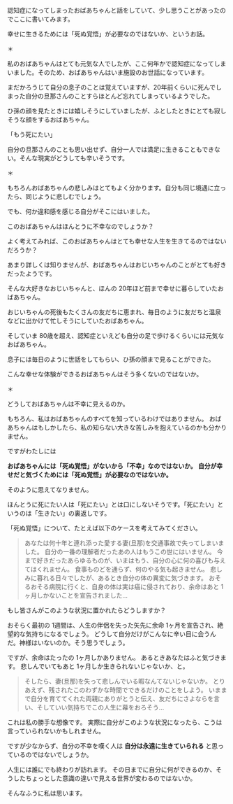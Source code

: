 
認知症になってしまったおばあちゃんと話をしていて、少し思うことがあったのでここに書いてみます。

幸せに生きるためには「死ぬ覚悟」が必要なのではないか、というお話。

＊

私のおばあちゃんはとても元気な人でしたが、ここ何年かで認知症になってしまいました。そのため、おばあちゃんはいま施設のお世話になっています。

まだかろうじて自分の息子のことは覚えていますが、20年前くらいに死んでしまった自分の旦那さんのことすらほとんど忘れてしまっているようでした。

ひ孫の顔を見たときには嬉しそうにしていましたが、ふとしたときにとても寂しそうな顔をするおばあちゃん。

「もう死にたい」

自分の旦那さんのことも思い出せず、自分一人では満足に生きることもできない。そんな現実がどうしても辛いそうです。

＊

もちろんおばあちゃんの悲しみはとてもよく分かります。自分も同じ境遇に立ったら、同じように悲しむでしょう。

でも、何か違和感を感じる自分がそこにはいました。

このおばあちゃんはほんとうに不幸なのでしょうか？

よく考えてみれば、このおばあちゃんはとても幸せな人生を生きてるのではないだろうか？

あまり詳しくは知りませんが、おばあちゃんはおじいちゃんのことがとても好きだったようです。

そんな大好きなおじいちゃんと、ほんの 20年ほど前まで幸せに暮らしていたおばあちゃん。

おじいちゃんの死後もたくさんの友だちに恵まれ、毎日のように友だちと温泉などに出かけて忙しそうにしていたおばあちゃん。

そしていま 80歳を超え、認知症といえども自分の足で歩けるくらいには元気なおばあちゃん。

息子には毎日のように世話をしてもらい、ひ孫の顔まで見ることができた。

こんな幸せな体験ができるおばあちゃんはそう多くないのではないか。

＊

どうしておばあちゃんは不幸に見えるのか。

もちろん、私はおばあちゃんのすべてを知っているわけではありません。
おばあちゃんはもしかしたら、私の知らない大きな苦しみを抱えているのかも分かりません。

ですがわたしには

**おばあちゃんには「死ぬ覚悟」がないから「不幸」なのではないか。**
**自分が幸せだと気づくためには「死ぬ覚悟」が必要なのではないか。**

そのように思えてなりません。

ほんとうに死にたい人は「死にたい」とは口にしないそうです。「死にたい」というのは「生きたい」の裏返しです。

「死ぬ覚悟」について、たとえば以下のケースを考えてみてください。

> あなたは何十年と連れ添った愛する妻(旦那)を交通事故で失ってしまいました。
自分の一番の理解者だったあの人はもうこの世にはいません。
今まで好きだったあらゆるものが、いまはもう、自分の心に何の喜びも与えてはくれません。
食事ものどを通らず、何のやる気も起きません。
悲しみに暮れる日々でしたが、あるとき自分の体の異変に気づきます。
おそるおそる病院に行くと、自身の体は実は癌に侵されており、余命はあと 1ヶ月しかないことを宣告されました...

もし皆さんがこのような状況に置かれたらどうしますか？

おそらく最初の 1週間は、人生の伴侶を失った矢先に余命 1ヶ月を宣告され、絶望的な気持ちになるでしょう。
どうして自分だけがこんなに辛い目に会うんだ。神様はいないのか。そう思うでしょう。

ですが、余命はたったの 1ヶ月しかありません。
あるときあなたはふと気づきます。
悲しんでいてもあと 1ヶ月しか生きられないじゃないか、と。

> そしたら、妻(旦那)を失って悲しんでいる暇なんてないじゃないか。
とりあえず、残されたこのわずかな時間でできるだけのことをしよう。
いままで自分を育ててくれた両親にありがとうと伝え、友だちにさよならを言い、そしていい気持ちでこの人生に幕をおろそう...

これは私の勝手な想像です。
実際に自分がこのような状況になったら、こうは言っていられないかもしれません。

ですが少なからず、自分の不幸を嘆く人は **自分は永遠に生きていられる** と思っているのではないでしょうか。

人生には誰にでも終わりが訪れます。
その日までに自分に何ができるのか、そうしたちょっとした意識の違いで見える世界が変わるのではないか。

そんなふうに私は思います。
